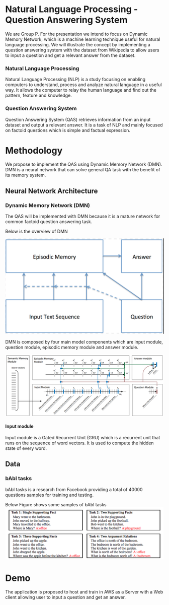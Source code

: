 # Natural Language Processing - Question Answering System

We are Group P. For the presentation we intend to focus on Dynamic Memory Network, which is a machine learning technique useful for natural language processing.  We will illustrate the concept by implementing a question answering system with the dataset from Wikipedia to allow users to input a question and get a relevant answer from the dataset. 

### Natural Language Processing
Natural Language Processing (NLP) is a study focusing on enabling computers to understand, process and analyze natural language in a useful way. It allows the computer to relay the human language and find out the pattern, feature and knowledge.

### Question Answering System

Question Answering System (QAS) retrieves information from an input dataset and output a relevant answer. It is a task of NLP and mainly focused on factoid questions which is simple and factual expression.


# Methodology

We propose to implement the QAS using Dynamic Memory Network (DMN). DMN is a neural network that can solve general QA task with the benefit of its memory system.

## Neural Network Architecture

### Dynamic Memory Network (DMN)

The QAS will be implemented with DMN because it is a mature network for common factoid question answering task.   

Below is the overview of DMN

![alt text](https://github.com/nyau0115/comp7404/blob/master/Overview%20of%20DMN%20modules.png?raw=true "Overview of DMN modules")

DMN is composed by four main model components which are input module, question module, episodic memory module and answer module. 


![alt text](https://github.com/nyau0115/comp7404/blob/master/Question%20from%20the%20bAbI%20tasks.png?raw=true "Overview of DMN modules")

#### Input module
Input module is a Gated Recurrent Unit (GRU) which is a recurrent unit that runs on the sequence of word vectors. It is used to compute the hidden state of every word.

## Data

### bAbI tasks
bAbl tasks is a research from Facebook providing a total of 40000 questions samples for training and testing. 

Below Figure shows some samples of bAbl tasks 
![alt text](https://github.com/nyau0115/comp7404/blob/master/bAbl%20task.png?raw=true "Overview of DMN modules")

# Demo

The application is proposed to host and train in AWS as a Server with a Web client allowing user to input a question and get an answer.
